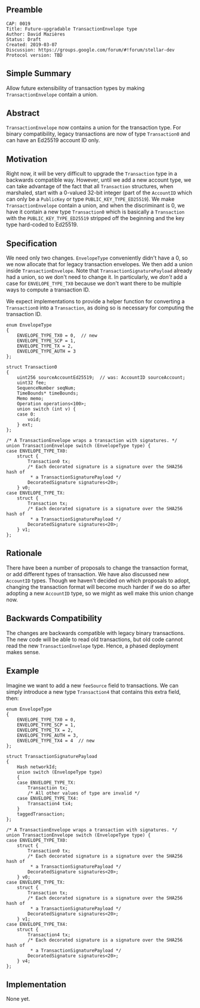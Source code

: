 ## Preamble

```
CAP: 0019
Title: Future-upgradable TransactionEnvelope type
Author: David Mazières
Status: Draft
Created: 2019-03-07
Discussion: https://groups.google.com/forum/#!forum/stellar-dev
Protocol version: TBD
```

## Simple Summary

Allow future extensibility of transaction types by making
`TransactionEnvelope` contain a union.

## Abstract

`TransactionEnvelope` now contains a union for the transaction type.
For binary compatibility, legacy transactions are now of type
`Transaction0` and can have an Ed25519 account ID only.

## Motivation

Right now, it will be very difficult to upgrade the `Transaction` type
in a backwards compatible way.  However, until we add a new account
type, we can take advantage of the fact that all `Transaction`
structures, when marshaled, start with a 0-valued 32-bit integer (part
of the `AccountID` which can only be a `PublicKey` or type
`PUBLIC_KEY_TYPE_ED25519`).  We make `TransactionEnvelope` contain a
union, and when the discriminant is 0, we have it contain a new type
`Transaction0` which is basically a `Transaction` with the
`PUBLIC_KEY_TYPE_ED25519` stripped off the beginning and the key type
hard-coded to Ed25519.

## Specification

We need only two changes.  `EnvelopeType` conveniently didn't have a
0, so we now allocate that for legacy transaction envelopes.  We then
add a union inside `TransactionEnvelope`.  Note that
`TransactionSignaturePayload` already had a union, so we don't need to
change it.  In particularly, we *don't* add a case for
`ENVELOPE_TYPE_TX0` because we don't want there to be multiple ways to
compute a transaction ID.

We expect implementations to provide a helper function for converting
a `Transaction0` into a `Transaction`, as doing so is necessary for
computing the transaction ID.

~~~~ {.c}
enum EnvelopeType
{
    ENVELOPE_TYPE_TX0 = 0,  // new
    ENVELOPE_TYPE_SCP = 1,
    ENVELOPE_TYPE_TX = 2,
    ENVELOPE_TYPE_AUTH = 3
};

struct Transaction0
{
    uint256 sourceAccountEd25519;  // was: AccountID sourceAccount;
    uint32 fee;
    SequenceNumber seqNum;
    TimeBounds* timeBounds;
    Memo memo;
    Operation operations<100>;
    union switch (int v) {
    case 0:
        void;
    } ext;
};

/* A TransactionEnvelope wraps a transaction with signatures. */
union TransactionEnvelope switch (EnvelopeType type) {
case ENVELOPE_TYPE_TX0:
    struct {
        Transaction0 tx;
        /* Each decorated signature is a signature over the SHA256 hash of
         * a TransactionSignaturePayload */
        DecoratedSignature signatures<20>;
    } v0;
case ENVELOPE_TYPE_TX:
    struct {
        Transaction tx;
        /* Each decorated signature is a signature over the SHA256 hash of
         * a TransactionSignaturePayload */
        DecoratedSignature signatures<20>;
    } v1;
};
~~~~

## Rationale

There have been a number of proposals to change the transaction
format, or add different types of transaction.  We have also discussed
new `AccountID` types.  Though we haven't decided on which proposals
to adopt, changing the transaction format will become much harder if
we do so after adopting a new `AccountID` type, so we might as well
make this union change now.

## Backwards Compatibility

The changes are backwards compatible with legacy binary transactions.
The new code will be able to read old transactions, but old code
cannot read the new `TransactionEnvelope` type.  Hence, a phased
deployment makes sense.

## Example

Imagine we want to add a new `feeSource` field to transactions.  We
can simply introduce a new type `Transaction4` that contains this
extra field, then:

~~~~ {.c}
enum EnvelopeType
{
    ENVELOPE_TYPE_TX0 = 0,
    ENVELOPE_TYPE_SCP = 1,
    ENVELOPE_TYPE_TX = 2,
    ENVELOPE_TYPE_AUTH = 3,
    ENVELOPE_TYPE_TX4 = 4  // new
};

struct TransactionSignaturePayload
{
    Hash networkId;
    union switch (EnvelopeType type)
    {
    case ENVELOPE_TYPE_TX:
        Transaction tx;
        /* All other values of type are invalid */
    case ENVELOPE_TYPE_TX4:
        Transaction4 tx4;
    }
    taggedTransaction;
};

/* A TransactionEnvelope wraps a transaction with signatures. */
union TransactionEnvelope switch (EnvelopeType type) {
case ENVELOPE_TYPE_TX0:
    struct {
        Transaction0 tx;
        /* Each decorated signature is a signature over the SHA256 hash of
         * a TransactionSignaturePayload */
        DecoratedSignature signatures<20>;
    } v0;
case ENVELOPE_TYPE_TX:
    struct {
        Transaction tx;
        /* Each decorated signature is a signature over the SHA256 hash of
         * a TransactionSignaturePayload */
        DecoratedSignature signatures<20>;
    } v1;
case ENVELOPE_TYPE_TX4:
    struct {
        Transaction4 tx;
        /* Each decorated signature is a signature over the SHA256 hash of
         * a TransactionSignaturePayload */
        DecoratedSignature signatures<20>;
    } v4;
};
~~~~

## Implementation

None yet.
